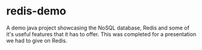 # redis-demo
A demo java project showcasing the NoSQL database, Redis and some of it's useful features that it has to offer. 
This was completed for a presentation we had to give on Redis.

